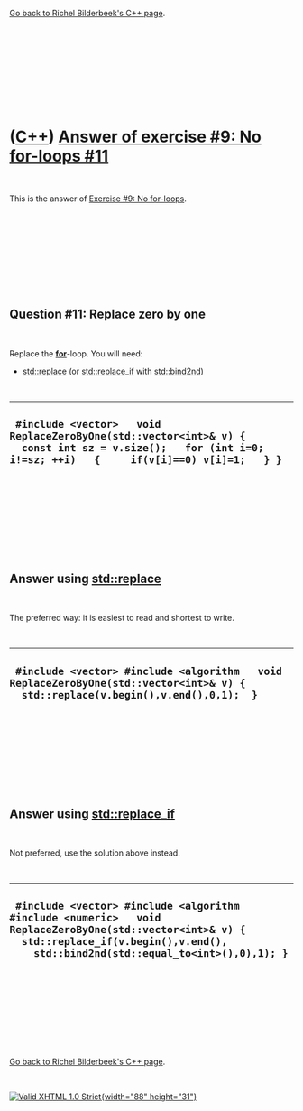 

[Go back to Richel Bilderbeek's C++ page](Cpp.htm).

 

 

 

 

 

([C++](Cpp.htm)) [Answer of exercise \#9: No for-loops \#11](CppExerciseNoForLoopsAnswer11.htm)
===============================================================================================

 

This is the answer of [Exercise \#9: No
for-loops](CppExerciseNoForLoops.htm).

 

 

 

 

 

Question \#11: Replace zero by one
----------------------------------

 

Replace the **[for](CppFor.htm)**-loop. You will need:

-   [std::replace](CppReplace.htm) (or
    [std::replace\_if](CppReplace_if.htm) with
    [std::bind2nd](CppBind2nd.htm))

 

  --------------------------------------------------------------------------------------------------------------------------------------------------------------
  ` #include <vector>   void ReplaceZeroByOne(std::vector<int>& v) {   const int sz = v.size();   for (int i=0; i!=sz; ++i)   {     if(v[i]==0) v[i]=1;   } }`
  --------------------------------------------------------------------------------------------------------------------------------------------------------------

 

 

 

 

 

Answer using [std::replace](CppReplace.htm)
-------------------------------------------

 

The preferred way: it is easiest to read and shortest to write.

 

  -----------------------------------------------------------------------------------------------------------------------------------
  ` #include <vector> #include <algorithm   void ReplaceZeroByOne(std::vector<int>& v) {   std::replace(v.begin(),v.end(),0,1);  }`
  -----------------------------------------------------------------------------------------------------------------------------------

 

 

 

 

 

Answer using [std::replace\_if](CppReplace_if.htm)
--------------------------------------------------

 

Not preferred, use the solution above instead.

 

  ------------------------------------------------------------------------------------------------------------------------------------------------------------------------------------------------
  ` #include <vector> #include <algorithm #include <numeric>   void ReplaceZeroByOne(std::vector<int>& v) {   std::replace_if(v.begin(),v.end(),     std::bind2nd(std::equal_to<int>(),0),1); }`
  ------------------------------------------------------------------------------------------------------------------------------------------------------------------------------------------------

 

 

 

 

 

[Go back to Richel Bilderbeek's C++ page](Cpp.htm).



 

[![Valid XHTML 1.0 Strict](valid-xhtml10.png){width="88"
height="31"}](http://validator.w3.org/check?uri=referer)
